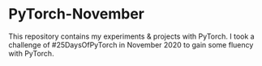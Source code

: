 # PyTorch-November
This repository contains my experiments &amp; projects with PyTorch. I took a challenge of #25DaysOfPyTorch in November 2020 to gain some fluency with PyTorch.

